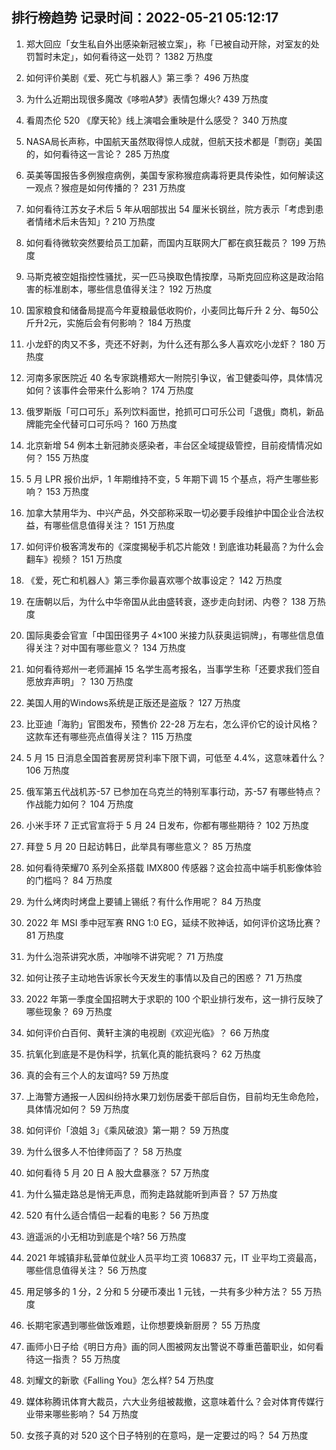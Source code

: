 
## 排行榜趋势 记录时间：2022-05-21 05:12:17
  
  1. 郑大回应「女生私自外出感染新冠被立案」，称「已被自动开除，对室友的处罚暂时未定」，如何看待这一处罚？ 1382 万热度
    
  2. 如何评价美剧《爱、死亡与机器人》第三季？ 496 万热度
    
  3. 为什么近期出现很多魔改《哆啦A梦》表情包爆火? 439 万热度
    
  4. 看周杰伦 520 《摩天轮》线上演唱会重映是什么感受？ 340 万热度
    
  5. NASA局长声称，中国航天虽然取得惊人成就，但航天技术都是「剽窃」美国的，如何看待这一言论？ 285 万热度
    
  6. 英美等国报告多例猴痘病例，美国专家称猴痘病毒将更具传染性，如何解读这一观点？猴痘是如何传播的？ 231 万热度
    
  7. 如何看待江苏女子术后 5 年从咽部拔出 54 厘米长钢丝，院方表示「考虑到患者情绪术后未告知」? 210 万热度
    
  8. 如何看待微软突然要给员工加薪，而国内互联网大厂都在疯狂裁员？ 199 万热度
    
  9. 马斯克被空姐指控性骚扰，买一匹马换取色情按摩，马斯克回应称这是政治陷害的标准剧本，哪些信息值得关注？ 192 万热度
    
  10. 国家粮食和储备局提高今年夏粮最低收购价，小麦同比每斤升 2 分、每50公斤升2元，实施后会有何影响？ 184 万热度
    
  11. 小龙虾的肉又不多，壳还不好剥，为什么还有那么多人喜欢吃小龙虾？ 180 万热度
    
  12. 河南多家医院近 40 名专家跳槽郑大一附院引争议，省卫健委叫停，具体情况如何？该事件会带来什么影响？ 174 万热度
    
  13. 俄罗斯版「可口可乐」系列饮料面世，抢抓可口可乐公司「退俄」商机，新品牌能完全代替可口可乐吗？ 160 万热度
    
  14. 北京新增 54 例本土新冠肺炎感染者，丰台区全域提级管控，目前疫情情况如何？ 155 万热度
    
  15. 5 月 LPR 报价出炉，1 年期维持不变，5 年期下调 15 个基点，将产生哪些影响？ 153 万热度
    
  16. 加拿大禁用华为、中兴产品，外交部称采取一切必要手段维护中国企业合法权益，有哪些信息值得关注？ 151 万热度
    
  17. 如何评价极客湾发布的《深度揭秘手机芯片能效！到底谁功耗最高？为什么会翻车》视频？ 151 万热度
    
  18. 《爱，死亡和机器人》第三季你最喜欢哪个故事设定？ 142 万热度
    
  19. 在唐朝以后，为什么中华帝国从此由盛转衰，逐步走向封闭、内卷？ 138 万热度
    
  20. 国际奥委会官宣「中国田径男子 4×100 米接力队获奥运铜牌」，有哪些信息值得关注？对中国有哪些意义？ 134 万热度
    
  21. 如何看待郑州一老师漏掉 15 名学生高考报名，当事学生称「还要求我们签自愿放弃声明」？ 130 万热度
    
  22. 美国人用的Windows系统是正版还是盗版？ 127 万热度
    
  23. 比亚迪「海豹」官图发布，预售价 22-28 万左右，怎么评价它的设计风格？这款车还有哪些亮点值得关注？ 115 万热度
    
  24. 5 月 15 日消息全国首套房房贷利率下限下调，可低至 4.4%，这意味着什么？ 106 万热度
    
  25. 俄军第五代战机苏-57 已参加在乌克兰的特别军事行动，苏-57 有哪些特点？作战能力如何？ 104 万热度
    
  26. 小米手环 7 正式官宣将于 5 月 24 日发布，你都有哪些期待？ 102 万热度
    
  27. 拜登 5 月 20 日起访韩日，此举具有哪些意义？ 85 万热度
    
  28. 如何看待荣耀70 系列全系搭载 IMX800 传感器？这会拉高中端手机影像体验的门槛吗？ 84 万热度
    
  29. 为什么烤肉时烤盘上要铺上锡纸？有什么作用呢？ 84 万热度
    
  30. 2022 年 MSI 季中冠军赛 RNG 1:0 EG，延续不败神话，如何评价这场比赛？ 81 万热度
    
  31. 为什么泡茶讲究水质，冲咖啡不讲究呢？ 71 万热度
    
  32. 如何让孩子主动地告诉家长今天发生的事情以及自己的困惑？ 71 万热度
    
  33. 2022 年第一季度全国招聘大于求职的 100 个职业排行发布，这一排行反映了哪些现象？ 69 万热度
    
  34. 如何评价白百何、黄轩主演的电视剧《欢迎光临》？ 66 万热度
    
  35. 抗氧化到底是不是伪科学，抗氧化真的能抗衰吗？ 62 万热度
    
  36. 真的会有三个人的友谊吗? 59 万热度
    
  37. 上海警方通报一人因纠纷持水果刀划伤居委干部后自伤，目前均无生命危险，具体情况如何？ 59 万热度
    
  38. 如何评价「浪姐 3」《乘风破浪》第一期？ 59 万热度
    
  39. 为什么很多人不怕律师函了？ 58 万热度
    
  40. 如何看待 5 月 20 日 A 股大盘暴涨？ 57 万热度
    
  41. 为什么猫走路总是悄无声息，而狗走路就能听到声音？ 57 万热度
    
  42. 520 有什么适合情侣一起看的电影？ 56 万热度
    
  43. 逍遥派的小无相功到底是个啥? 56 万热度
    
  44. 2021 年城镇非私营单位就业人员平均工资 106837 元，IT 业平均工资最高，哪些信息值得关注？ 56 万热度
    
  45. 用足够多的 1 分，2 分和 5 分硬币凑出 1 元钱，一共有多少种方法？ 55 万热度
    
  46. 长期宅家遇到哪些做饭难题，让你想要焕新厨房？ 55 万热度
    
  47. 画师小日子给《明日方舟》画的同人图被网友出警说不尊重芭蕾职业，如何看待这一指责？ 55 万热度
    
  48. 刘耀文的新歌《Falling You》怎么样? 54 万热度
    
  49. 媒体称腾讯体育大裁员，六大业务组被裁撤，这意味着什么？会对体育传媒行业带来哪些影响？ 54 万热度
    
  50. 女孩子真的对 520 这个日子特别的在意吗，是一定要过的吗？ 54 万热度
    